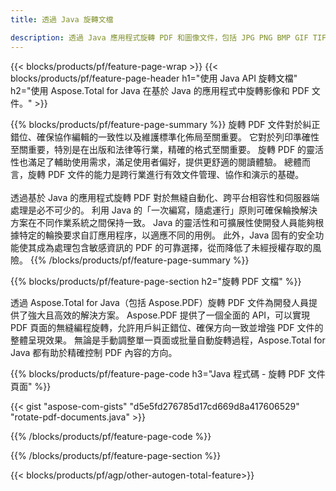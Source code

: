 ```yaml
---
title: 透過 Java 旋轉文檔 

description: 透過 Java 應用程式旋轉 PDF 和圖像文件，包括 JPG PNG BMP GIF TIFF SVG。
---
```


{{< blocks/products/pf/feature-page-wrap >}}
{{< blocks/products/pf/feature-page-header h1="使用 Java API 旋轉文檔" h2="使用 Aspose.Total for Java 在基於 Java 的應用程式中旋轉影像和 PDF 文件。" >}}

{{% blocks/products/pf/feature-page-summary %}}
旋轉 PDF 文件對於糾正錯位、確保協作編輯的一致性以及維護標準化佈局至關重要。 它對於列印準確性至關重要，特別是在出版和法律等行業，精確的格式至關重要。 旋轉 PDF 的靈活性也滿足了輔助使用需求，滿足使用者偏好，提供更舒適的閱讀體驗。 總體而言，旋轉 PDF 文件的能力是跨行業進行有效文件管理、協作和演示的基礎。 <br /><br />
透過基於 Java 的應用程式旋轉 PDF 對於無縫自動化、跨平台相容性和伺服器端處理是必不可少的。 利用 Java 的「一次編寫，隨處運行」原則可確保輪換解決方案在不同作業系統之間保持一致。 Java 的靈活性和可擴展性使開發人員能夠根據特定的輪換要求自訂應用程序，以適應不同的用例。 此外，Java 固有的安全功能使其成為處理包含敏感資訊的 PDF 的可靠選擇，從而降低了未經授權存取的風險。 
{{% /blocks/products/pf/feature-page-summary  %}}


{{% blocks/products/pf/feature-page-section  h2="旋轉 PDF 文檔" %}}

透過 Aspose.Total for Java（包括 Aspose.PDF）旋轉 PDF 文件為開發人員提供了強大且高效的解決方案。 Aspose.PDF 提供了一個全面的 API，可以實現 PDF 頁面的無縫編程旋轉，允許用戶糾正錯位、確保方向一致並增強 PDF 文件的整體呈現效果。 無論是手動調整單一頁面或批量自動旋轉過程，Aspose.Total for Java 都有助於精確控制 PDF 內容的方向。

{{% blocks/products/pf/feature-page-code h3="Java 程式碼 - 旋轉 PDF 文件頁面" %}}

{{< gist "aspose-com-gists" "d5e5fd276785d17cd669d8a417606529" "rotate-pdf-documents.java" >}}

{{% /blocks/products/pf/feature-page-code  %}}

{{% /blocks/products/pf/feature-page-section %}}

{{< blocks/products/pf/agp/other-autogen-total-feature>}}
